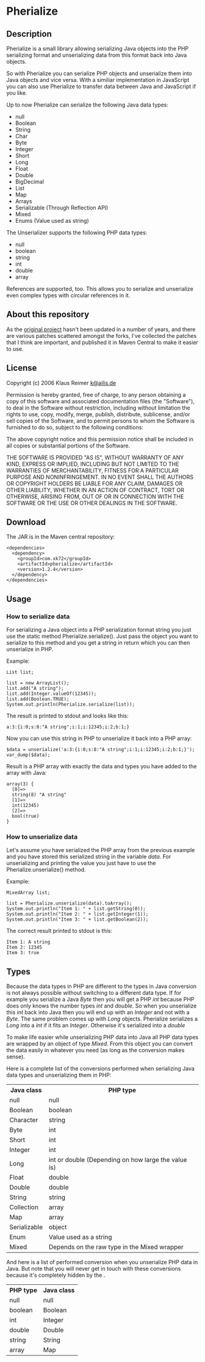 Pherialize
==========

Description
-----------

Pherialize is a small library allowing serializing Java objects into the
PHP serializing format and unserializing data from 
this format back into Java objects.
  
So with Pherialize you can serialize PHP objects and unserialize them into
Java objects and vice versa. With a similiar implementation in JavaScript
you can also use Pherialize to transfer data between Java and JavaScript if
you like.
  
Up to now Pherialize can serialize the following Java data types:
  
* null
* Boolean
* String
* Char
* Byte
* Integer
* Short
* Long
* Float
* Double
* BigDecimal
* List
* Map
* Arrays
* Serializable (Through Reflection API)
* Mixed 
* Enums (Value used as string)
  
The Unserializer supports the following PHP data types:
  
* null
* boolean
* string
* int
* double
* array
  
References are supported, too. This allows you to serialize and unserialize
even complex types with circular references in it.

About this repository
---------------------

As the [original project](https://github.com/kayahr/pherialize) hasn't been updated in a number of years, and there are various
patches scattered amongst the forks, I've collected the patches that I think are important, and published it in Maven Central
to make it easier to use.

License
-------

Copyright (c) 2006 Klaus Reimer <k@ailis.de>

Permission is hereby granted, free of charge, to any person obtaining a
copy of this software and associated documentation files (the "Software"),
to deal in the Software without restriction, including without limitation
the rights to use, copy, modify, merge, publish, distribute, sublicense,
and/or sell copies of the Software, and to permit persons to whom the
Software is furnished to do so, subject to the following conditions:

The above copyright notice and this permission notice shall be included in
all copies or substantial portions of the Software.

THE SOFTWARE IS PROVIDED "AS IS", WITHOUT WARRANTY OF ANY KIND, EXPRESS OR
IMPLIED, INCLUDING BUT NOT LIMITED TO THE WARRANTIES OF MERCHANTABILITY,
FITNESS FOR A PARTICULAR PURPOSE AND NONINFRINGEMENT. IN NO EVENT SHALL THE
AUTHORS OR COPYRIGHT HOLDERS BE LIABLE FOR ANY CLAIM, DAMAGES OR OTHER
LIABILITY, WHETHER IN AN ACTION OF CONTRACT, TORT OR OTHERWISE, ARISING
FROM, OUT OF OR IN CONNECTION WITH THE SOFTWARE OR THE USE OR OTHER
DEALINGS IN THE SOFTWARE.


Download
--------

The JAR is in the Maven central repository:

    <dependencies>
      <dependency>   
        <groupId>com.xk72</groupId>
        <artifactId>pherialize</artifactId>
        <version>1.2.4</version>
      </dependency>
    </dependencies>


Usage
-----

### How to serialize data

For serializing a Java object into a PHP serialization format string you
just use the static method Pherialize.serialize(). Just pass the object you
want to serialize to this method and you get a string in return which you
can then unserialize in PHP.
  
Example:
  
    List list;

    list = new ArrayList();
    list.add("A string");
    list.add(Integer.valueOf(12345));
    list.add(Boolean.TRUE);
    System.out.println(Pherialize.serialize(list));

The result is printed to stdout and looks like this:
  
    a:3:{i:0;s:8:"A string";i:1;i:12345;i:2;b:1;}

Now you can use this string in PHP to unserialize it back into a PHP array:
  
    $data = unserialize('a:3:{i:0;s:8:"A string";i:1;i:12345;i:2;b:1;}');
    var_dump($data);

Result is a PHP array with exactly the data and types you have added to the
array with Java:

    array(3) {
      [0]=>
      string(8) "A string"
      [1]=>
      int(12345)
      [2]=>
      bool(true)
    }

### How to unserialize data

Let's assume you have serialized the PHP array from the previous example and
you have stored this serialized string in the variable _data_. For unserializing and
printing the value you just have to use the Pherialize.unserialize() method.

Example:
  
    MixedArray list;

    list = Pherialize.unserialize(data).toArray();
    System.out.println("Item 1: " + list.getString(0));
    System.out.println("Item 2: " + list.getInteger(1));
    System.out.println("Item 3: " + list.getBoolean(2));

The correct result printed to stdout is this:
  
    Item 1: A string
    Item 2: 12345
    Item 3: true


Types
-----

Because the data types in PHP are different to the types in Java conversion
is not always possible without switching to a different data type. If for
example you serialize a Java _Byte_ then you will get a PHP _int_ because PHP
does only knows the number types _int_ and _double_. So when you unserialize this
_int_ back into Java then you will end up with an _Integer_ and not with a _Byte_.
The same problem comes up with _Long_ objects. Pherialize serializes a _Long_
into a _int_ if it fits an _Integer_. Otherwise it's serialized into a _double_
  
To make life easier while unserializing PHP data into Java all PHP data
types are wrapped by an object of type _Mixed_. 
From this object you can 
convert the data easily in whatever you need (as long as the conversion makes
sense). 
 
Here is a complete list of the conversions performed when serializing Java
data types and unserializing them in PHP:

<table>
  <tr>
    <th>Java class</th>
    <th>PHP type</th>  
  </tr>
  <tr>
    <td>null</td>
    <td>null</td>
  </tr>
  <tr>
    <td>Boolean</td>
    <td>boolean</td>
  </tr>
  <tr>
    <td>Character</td>
    <td>string</td>
  </tr>
  <tr>
    <td>Byte</td>
    <td>int</td>
  </tr>
  <tr>
    <td>Short</td>
    <td>int</td>
  </tr>
  <tr>
    <td>Integer</td>
    <td>int</td>
  </tr>
  <tr>
    <td>Long</td>
    <td>int or double (Depending on how large the value is)</td>
  </tr>
  <tr>
    <td>Float</td>
    <td>double</td>
  </tr>
  <tr>
    <td>Double</td>
    <td>double</td>
  </tr>
  <tr>
    <td>String</td>
    <td>string</td>
  </tr>
  <tr>
    <td>Collection</td>
    <td>array</td>
  </tr>
  <tr>
    <td>Map</td>
    <td>array</td>
  </tr>
  <tr>
    <td>Serializable</td>
    <td>object</td>
  </tr>
  <tr>
    <td>Enum</td>
    <td>Value used as a string</td>
  </tr>
  <tr>
    <td>Mixed</td>
    <td>Depends on the raw type in the Mixed wrapper</td>
  </tr>
</table>

And here is a list of performed conversion when you unserialize PHP
data in Java. But note that you will never get in touch with these
conversions because it's completely hidden by the <Mixed wrapper>.

<table>
  <tr>
    <th>PHP type</th>
    <th>Java class</th>
  </tr>
  <tr>
    <td>null</td>
    <td>null</td>
  </tr>
  <tr>
    <td>boolean</td>
    <td>Boolean</td>
  </tr>
  <tr>
    <td>int</td>
    <td>Integer</td>
  </tr>
  <tr>
    <td>double</td>
    <td>Double</td>
  </tr>
  <tr>
    <td>string</td>
    <td>String</td>
  </tr>
  <tr>
    <td>array</td>
    <td>Map</td>
  </tr>
</table>
  
[1]: http://nexus.ailis.de/content/repositories/releases/de/ailis/pherialize/pherialize/ "Maven Repository"
